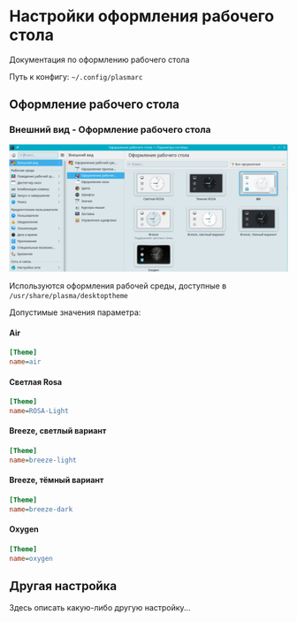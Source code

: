 # Настройки оформления рабочего стола

Документация по оформлению рабочего стола

Путь к конфигу: `~/.config/plasmarc`

## Оформление рабочего стола

### Внешний вид - Оформление рабочего стола

![""](../img/20230705_100209.png "")

Используются оформления рабочей среды, доступные в `/usr/share/plasma/desktoptheme`

Допустимые значения параметра:

#### Air

```ini
[Theme]
name=air
```

#### Светлая Rosa

```ini
[Theme]
name=ROSA-Light
```

#### Breeze, светлый вариант

```ini
[Theme]
name=breeze-light
```

#### Breeze, тёмный вариант

```ini
[Theme]
name=breeze-dark
```

#### Oxygen

```ini
[Theme]
name=oxygen
```


## Другая настройка

Здесь описать какую-либо другую настройку...
